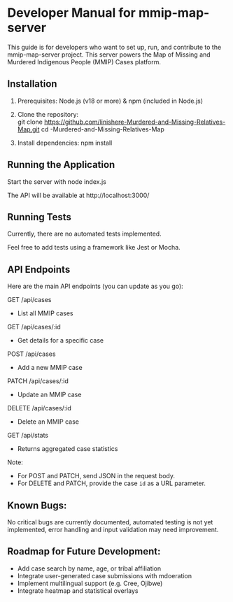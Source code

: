 # Developer Manual for mmip-map-server

This guide is for developers who want to set up, run, and contribute to the mmip-map-server project. 
This server powers the Map of Missing and Murdered Indigenous People (MMIP) Cases platform.

## Installation

1. Prerequisites: Node.js (v18 or more) & npm (included in Node.js)

2. Clone the repository:  
git clone https://github.com/linishere-Murdered-and-Missing-Relatives-Map.git
cd -Murdered-and-Missing-Relatives-Map

3. Install dependencies: npm install

## Running the Application

Start the server with node index.js

The API will be available at http://localhost:3000/

## Running Tests

Currently, there are no automated tests implemented.

Feel free to add tests using a framework like Jest or Mocha.

## API Endpoints

Here are the main API endpoints (you can update as you go):

GET /api/cases
- List all MMIP cases

GET /api/cases/:id
- Get details for a specific case

POST /api/cases
- Add a new MMIP case

PATCH /api/cases/:id
- Update an MMIP case

DELETE /api/cases/:id
- Delete an MMIP case

GET /api/stats 
- Returns aggregated case statistics

Note:  
- For POST and PATCH, send JSON in the request body.
- For DELETE and PATCH, provide the case `id` as a URL parameter.

## Known Bugs:
No critical bugs are currently documented, automated testing is not yet implemented, error handling and input validation may need improvement.

## Roadmap for Future Development:
- Add case search by name, age, or tribal affiliation 
- Integrate user-generated case submissions with mdoeration 
- Implement multilingual support (e.g. Cree, Ojibwe) 
- Integrate heatmap and statistical overlays


